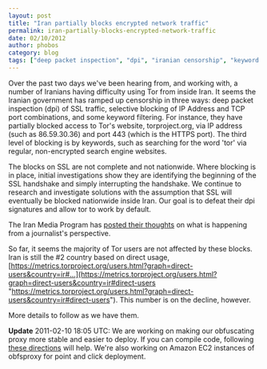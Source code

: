```yaml
---
layout: post
title: "Iran partially blocks encrypted network traffic"
permalink: iran-partially-blocks-encrypted-network-traffic
date: 02/10/2012
author: phobos
category: blog
tags: ["deep packet inspection", "dpi", "iranian censorship", "keyword filtering", "positive futures", "ssl blocking"]
---
```


Over the past two days we've been hearing from, and working with, a number of Iranians having difficulty using Tor from inside Iran. It seems the Iranian government has ramped up censorship in three ways: deep packet inspection (dpi) of SSL traffic, selective blocking of IP Address and TCP port combinations, and some keyword filtering. For instance, they have partially blocked access to Tor's website, torproject.org, via IP address (such as 86.59.30.36) and port 443 (which is the HTTPS port). The third level of blocking is by keywords, such as searching for the word 'tor' via regular, non-encrypted search engine websites.

The blocks on SSL are not complete and not nationwide. Where blocking is in place, initial investigations show they are identifying the beginning of the SSL handshake and simply interrupting the handshake. We continue to research and investigate solutions with the assumption that SSL will eventually be blocked nationwide inside Iran. Our goal is to defeat their dpi signatures and allow tor to work by default.

The Iran Media Program has [posted their thoughts](http://iranmediaresearch.com/en/blog/101/12/02/09/840) on what is happening from a journalist's perspective.

So far, it seems the majority of Tor users are not affected by these blocks. Iran is still the #2 country based on direct usage, [https://metrics.torproject.org/users.html?graph=direct-users&country=ir#...](https://metrics.torproject.org/users.html?graph=direct-users&country=ir#direct-users "https://metrics.torproject.org/users.html?graph=direct-users&country=ir#direct-users"). This number is on the decline, however.

More details to follow as we have them.

**Update** 2011-02-10 18:05 UTC: We are working on making our obfuscating proxy more stable and easier to deploy. If you can compile code, following [these directions](https://lists.torproject.org/pipermail/tor-talk/2012-February/023070.html) will help. We're also working on Amazon EC2 instances of obfsproxy for point and click deployment.


